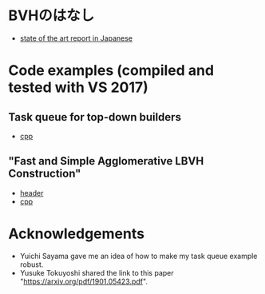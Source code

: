 # BVHのはなし
* [state of the art report in Japanese](https://shinjiogaki.github.io/bvh/)

# Code examples (compiled and tested with VS 2017)
## Task queue for top-down builders
* [cpp](https://github.com/shinjiogaki/bvh/blob/master/taskqueue.cpp)
## "Fast and Simple Agglomerative LBVH Construction"
* [header](https://github.com/shinjiogaki/bvh/blob/master/bvh_binary.h)
* [cpp](https://github.com/shinjiogaki/bvh/blob/master/bvh_binary.cpp)

# Acknowledgements
* Yuichi Sayama gave me an idea of how to make my task queue example robust.
* Yusuke Tokuyoshi shared the link to this paper "https://arxiv.org/pdf/1901.05423.pdf".
